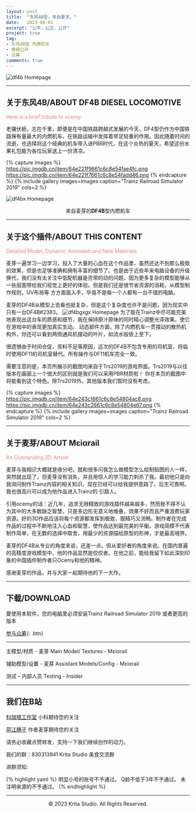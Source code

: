 ```yaml
---
layout: post
title:  "东风4B型，来自夏天。"
date:   2023-08-01
excerpt: "公平，公正，公开"
project: true
tag:
- 东风4B型 内燃机车
- 情报公开
- 众筹
comments: true
---
```


![df4b Homepage](https://pic.imgdb.cn/item/64e237e8661c6c8e545530f5.png)    
   
--- 

## 关于东风4B/ABOUT DF4B DIESEL LOCOMOTIVE
<font color=Salmon >Here is a brief tribute to ocemy.</font>

老骥伏枥，志在千里，即便是在中国铁路跨越式发展的今天，DF4型仍作为中国铁路保有量最大的内燃机车，在铁路运输中发挥着举足轻重的作用。因此随着时间的流逝，也选择将这个经典的机车带入进PBR时代，在这个炎热的夏天，希望这份水果礼包能为各位玩家送上一份清凉。

{% capture images %}
	https://pic.imgdb.cn/item/64e221f9661c6c8e54fae4fc.png
	https://pic.imgdb.cn/item/64e221f7661c6c8e54fadd46.png
{% endcapture %}
{% include gallery images=images caption="Trainz Railroad Simulator 2019" cols=2  %}


![df4bx Homepage](https://pic.imgdb.cn/item/64e2354f661c6c8e544b160e.png)
<center>来自麦芽的<b>DF4B</b>型内燃机车</center>

---   

## 关于这个插件/ABOUT THIS CONTENT
<font color=Salmon >Detailed Model, Dynamic Animated and New Materials</font>

麦芽一遍学习一边学习，投入了大量的心血在这个作品里，虽然还达不到那么极致的效果，但是也足够准确和拥有丰富的细节了。也是由于近些年来电脑设备的升级换代，我们没有太关注中低配机器是否带的动的问题，因为更多复杂的模型能够从一些层面带给我们视觉上更好的体验。但是我们还是很节省资源的消耗，从模型制作规则，UV布局等 方方面面入手，毕竟不是每一个人都有一台不错的电脑。

麦芽的DF4B从模型上去看也挺复杂，但是这个复杂度也许不是问题，因为现实中只有一台DF4B#2383。
![df4bgxgx Homepage](https://pic.imgdb.cn/item/64e24cdf661c6c8e549eef35.png)
为了能在Trainz中尽可能完美地表现出这台车的质感和细节，我在保持原汁原味的同时精心调整光泽效果。使它在游戏中的表现更加真实生动。 动态部件方面，除了内燃机车一贯摆动的散热机构外，你还可以看到两侧通风机摆动的叶片，如流水般依上至下。

很遗憾由于时间仓促、资料不足等原因，这次的DF4B不包含专用的司机室，将临时使用DF11的司机室替代。所有操作与DF11机车完全一致。

需要注意的是，本页所展示的截图均来自于Trs2019的游戏界面。Trs2019与以往版本在画面上一个很大的区别就是我们可以采用PBR材质啦！ 你在本页的截图中将能看到这个特色。除Trs2019外，其他版本我们暂时没有考虑。

{% capture images %}
	https://pic.imgdb.cn/item/64e243c1661c6c8e54804ac8.png
	https://pic.imgdb.cn/item/64e243c2661c6c8e54804e67.png
{% endcapture %}
{% include gallery images=images caption="Trainz Railroad Simulator 2019" cols=2  %}

---

## 关于麦芽/ABOUT Μεiαrail
<font color=Salmon >An Outstanding 3D Artsist</font>

麦芽与我相识大概就是缘分吧，就和很多问我怎么做模型怎么绘制贴图的人一样，突然就出现了，但麦芽没有消失，并且用惊人的学习能力刺杀了我。最初他只是向我询问制作Trainz内容的相关知识，现在已经可以给我提供思路了。后生可畏啊。我也很高兴可以成为他作品进入Trainz的 引路人。

引用ocemy的话：近几年，追求无限精致的游戏插件越来越多，然而我不得不认为其中的大多数缺乏智慧，只是多边形无意义地堆叠，效果不好而且严重浪费玩家资源。好的3D作品应该将每个资源都发挥到极致，既精巧又流畅。制作者在完成作品的过程中不断地注入心血和智慧，使作品达到最完美的平衡。游戏简模不代表制作简单，在无数的选择中取舍，用最少的资源描绘原型的形神，才是最高境界。

麦芽的DF4B从专业的角度来说，还差一点。但从爱好者的角度来说。在国内普遍的高精度游戏模型中，他的作品显然是佼佼者。在他之前，能给我留下如此深刻印象的中国插件制作者只Ocemy和他的精神。

感谢麦芽的作品，并与大家一起期待他的下一大作。

---

## 下载/DOWNLOAD

要使用本软件，您的电脑里必须安装Trainz Railroad Simulator 2019 或者更高的版本

[参与众筹](https://afdian.net/a/KritaStudio){: .btn}

---

 主模型/材质 - 麦芽 Main Model/ Textures - Μεiαrail

 辅助模型/设置 - 麦芽 Assistant Models/Config - Μεiαrail

 测试 – 内部人员 Testing - Insider

---

## 我们在B站

[科瑞塔工作室](https://space.bilibili.com/890619)  小科期待您的关注

[荷江穗子](https://space.bilibili.com/431645159)  作者麦芽期待您的关注   

请务必收藏点赞转发，支持一下我们继续创作的动力。

我们的群：830313841  Krita Studio 美食交流群

进群须知:

{% highlight yaml %}
明显小号的账号不予通过。
Q龄不低于3年不予通过。
未注明来源的不予通过。
{% endhighlight %}

---

<center>© 2023 Krita Studio. All Rights Reserved.</center>